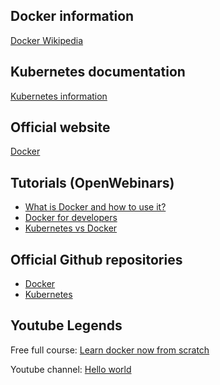 ## Docker information
[Docker Wikipedia](https://en.wikipedia.org/wiki/Docker_(software))

## Kubernetes documentation
[Kubernetes information](https://kubernetes.io/docs/concepts/overview/what-is-kubernetes/)

## Official website
[Docker](https://www.docker.com/)

## Tutorials (OpenWebinars)
- [What is Docker and how to use it?](https://www.youtube.com/watch?v=i6Wm8p87Z84)
- [Docker for developers](https://www.youtube.com/watch?v=VhWIuQRDabE)
- [Kubernetes vs Docker](https://www.youtube.com/watch?v=U57Ha-uRD_M)

## Official Github repositories
- [Docker](https://github.com/docker)
- [Kubernetes](https://github.com/kubernetes)

## Youtube Legends
Free full course: [Learn docker now from scratch](https://www.youtube.com/watch?v=4Dko5W96WHg&list=PLSnadb41DsdKxcWm4wFElbfM6aUhwHjzL&index=5)

Youtube channel: [Hello world](https://www.youtube.com/c/HolaMundoDev)